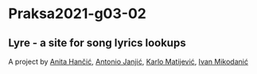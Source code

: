 # Praksa2021-g03-02

## Lyre - a site for song lyrics lookups

A project by [Anita Hančić](https://github.com/hanita7), [Antonio Janjić](https://github.com/Lame-een), [Karlo Matijević](https://github.com/kmatijev), [Ivan Mikodanić](https://github.com/Mikodanic-I)
